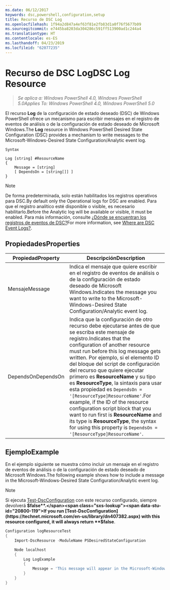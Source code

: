 ```yaml
---
ms.date: 06/12/2017
keywords: dsc,powershell,configuration,setup
title: Recurso de DSC Log
ms.openlocfilehash: 1f94a2d847a4ef63f81e2fb83d1a0f76f5677b09
ms.sourcegitcommit: e7445ba8203da304286c591ff513900ad1c244a4
ms.translationtype: HT
ms.contentlocale: es-ES
ms.lasthandoff: 04/23/2019
ms.locfileid: "62077235"
---
```

# <a name="dsc-log-resource"></a><span data-ttu-id="20800-103">Recurso de DSC Log</span><span class="sxs-lookup"><span data-stu-id="20800-103">DSC Log Resource</span></span>

> <span data-ttu-id="20800-104">_Se aplica a: Windows PowerShell 4.0, Windows PowerShell 5.0_</span><span class="sxs-lookup"><span data-stu-id="20800-104">_Applies To: Windows PowerShell 4.0, Windows PowerShell 5.0_</span></span>

<span data-ttu-id="20800-105">El recurso __Log__ de la configuración de estado deseado (DSC) de Windows PowerShell ofrece un mecanismo para escribir mensajes en el registro de eventos de análisis o de la configuración de estado deseado de Microsoft Windows.</span><span class="sxs-lookup"><span data-stu-id="20800-105">The __Log__ resource in Windows PowerShell Desired State Configuration (DSC) provides a mechanism to write messages to the Microsoft-Windows-Desired State Configuration/Analytic event log.</span></span>

```
Syntax

Log [string] #ResourceName
{
    Message = [string]
    [ DependsOn = [string[]] ]
}
```

> [!NOTE]
> <span data-ttu-id="20800-106">De forma predeterminada, solo están habilitados los registros operativos para DSC.</span><span class="sxs-lookup"><span data-stu-id="20800-106">By default only the Operational logs for DSC are enabled.</span></span> <span data-ttu-id="20800-107">Para que el registro analítico esté disponible o visible, es necesario habilitarlo.</span><span class="sxs-lookup"><span data-stu-id="20800-107">Before the Analytic log will be available or visible, it must be enabled.</span></span> <span data-ttu-id="20800-108">Para más información, consulte [¿Dónde se encuentran los registros de eventos de DSC?](../../../troubleshooting/troubleshooting.md#where-are-dsc-event-logs)</span><span class="sxs-lookup"><span data-stu-id="20800-108">For more information, see [Where are DSC Event Logs?](../../../troubleshooting/troubleshooting.md#where-are-dsc-event-logs).</span></span>

## <a name="properties"></a><span data-ttu-id="20800-109">Propiedades</span><span class="sxs-lookup"><span data-stu-id="20800-109">Properties</span></span>

| <span data-ttu-id="20800-110">Propiedad</span><span class="sxs-lookup"><span data-stu-id="20800-110">Property</span></span> | <span data-ttu-id="20800-111">Descripción</span><span class="sxs-lookup"><span data-stu-id="20800-111">Description</span></span> |
| --- | --- |
| <span data-ttu-id="20800-112">Mensaje</span><span class="sxs-lookup"><span data-stu-id="20800-112">Message</span></span>| <span data-ttu-id="20800-113">Indica el mensaje que quiere escribir en el registro de eventos de análisis o de la configuración de estado deseado de Microsoft Windows.</span><span class="sxs-lookup"><span data-stu-id="20800-113">Indicates the message you want to write to the Microsoft-Windows-Desired State Configuration/Analytic event log.</span></span>|
| <span data-ttu-id="20800-114">DependsOn</span><span class="sxs-lookup"><span data-stu-id="20800-114">DependsOn</span></span> | <span data-ttu-id="20800-115">Indica que la configuración de otro recurso debe ejecutarse antes de que se escriba este mensaje de registro.</span><span class="sxs-lookup"><span data-stu-id="20800-115">Indicates that the configuration of another resource must run before this log message gets written.</span></span> <span data-ttu-id="20800-116">Por ejemplo, si el elemento ID del bloque del script de configuración del recurso que quiere ejecutar primero es **ResourceName** y su tipo es **ResourceType**, la sintaxis para usar esta propiedad es `DependsOn = '[ResourceType]ResourceName'`.</span><span class="sxs-lookup"><span data-stu-id="20800-116">For example, if the ID of the resource configuration script block that you want to run first is **ResourceName** and its type is **ResourceType**, the syntax for using this property is `DependsOn = '[ResourceType]ResourceName'`.</span></span>|

## <a name="example"></a><span data-ttu-id="20800-117">Ejemplo</span><span class="sxs-lookup"><span data-stu-id="20800-117">Example</span></span>

<span data-ttu-id="20800-118">En el ejemplo siguiente se muestra cómo incluir un mensaje en el registro de eventos de análisis o de la configuración de estado deseado de Microsoft Windows.</span><span class="sxs-lookup"><span data-stu-id="20800-118">The following example shows how to include a message in the Microsoft-Windows-Desired State Configuration/Analytic event log.</span></span>

> [!NOTE]
> <span data-ttu-id="20800-119">Si ejecuta [Test-DscConfiguration](https://technet.microsoft.com/en-us/library/dn407382.aspx) con este recurso configurado, siempre devolverá **$false**.</span><span class="sxs-lookup"><span data-stu-id="20800-119">If you run [Test-DscConfiguration](https://technet.microsoft.com/en-us/library/dn407382.aspx) with this resource configured, it will always return **$false**.</span></span>

```powershell
Configuration logResourceTest
{
    Import-DscResource -ModuleName PSDesiredStateConfiguration

    Node localhost
    {
        Log LogExample
        {
            Message = 'This message will appear in the Microsoft-Windows-Desired State Configuration/Analytic event log.'
        }
    }
}
```

